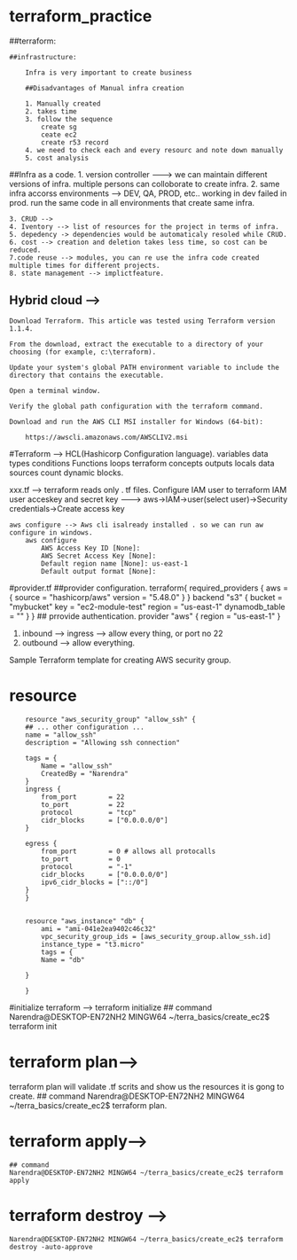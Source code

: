 # terraform_practice

##terraform:
	
    ##infrastructure:

        Infra is very important to create business

        ##Disadvantages of Manual infra creation

        1. Manually created
        2. takes time
        3. follow the sequence
            create sg
            ceate ec2
            create r53 record
        4. we need to check each and every resourc and note down manually
        5. cost analysis

##Infra as a code.
    1. version controller ---> we can maintain different versions of infra. multiple persons can colloborate to create infra.
    2. same infra accorss environments --> DEV, QA, PROD, etc..
    working in dev failed in prod. run the same code in all environments that create same infra.

    3. CRUD -->  
    4. Iventory --> list of resources for the project in terms of infra.
    5. depedency -> dependencies would be automaticaly resoled while CRUD.
    6. cost --> creation and deletion takes less time, so cost can be reduced.
    7.code reuse --> modules, you can re use the infra code created multiple times for different projects.
    8. state management --> implictfeature.


## Hybrid cloud --> 
	Download Terraform. This article was tested using Terraform version 1.1.4.

	From the download, extract the executable to a directory of your choosing (for example, c:\terraform).

	Update your system's global PATH environment variable to include the directory that contains the executable.

	Open a terminal window.

	Verify the global path configuration with the terraform command.
	
	Download and run the AWS CLI MSI installer for Windows (64-bit):

		https://awscli.amazonaws.com/AWSCLIV2.msi

#Terraform --> HCL(Hashicorp Configuration language).
    variables
    data types
    conditions
    Functions
    loops
    terraform concepts
        outputs
        locals
        data sources
        count
        dynamic blocks.
	
	
xxx.tf --> terraform reads only . tf files.
Configure IAM user to terraform
    IAM user acceskey and secret key ---> aws->IAM->user(select user)->Security credentials->Create access key

    aws configure --> Aws cli isalready installed . so we can run aw configure in windows.
        aws configure
            AWS Access Key ID [None]: 
            AWS Secret Access Key [None]: 
            Default region name [None]: us-east-1
            Default output format [None]:
	
#provider.tf
    ##provider configuration.
        terraform{
            required_providers {
                aws = {
                    source = "hashicorp/aws"
                    version = "5.48.0"
                }
            }
            backend "s3" {
                bucket = "mybucket"
                key    = "ec2-module-test"
                region = "us-east-1"
                dynamodb_table = "<dynamodb name>"
            }
        }
    ## prrovide authentication.	
    provider "aws" {
        region = "us-east-1"
    }



1. inbound --> ingress --> allow every thing, or port no 22
2. outbound --> allow everything.

Sample Terraform template for creating AWS security group.


# resource <resource-type> <resource-name>
        resource "aws_security_group" "allow_ssh" {
        ## ... other configuration ...
        name = "allow_ssh"
        description = "Allowing ssh connection"

        tags = {
            Name = "allow_ssh"
            CreatedBy = "Narendra"
        }
        ingress {
            from_port        = 22
            to_port          = 22
            protocol         = "tcp"
            cidr_blocks      = ["0.0.0.0/0"]
        }

        egress {
            from_port        = 0 # allows all protocalls
            to_port          = 0
            protocol         = "-1"
            cidr_blocks      = ["0.0.0.0/0"]
            ipv6_cidr_blocks = ["::/0"]
        }
        }


        resource "aws_instance" "db" {
            ami = "ami-041e2ea9402c46c32"
            vpc_security_group_ids = [aws_security_group.allow_ssh.id]
            instance_type = "t3.micro"
            tags = {
            Name = "db"
            
        }
        
        }

#initialize terraform --> terraform initialize
    ## command
        Narendra@DESKTOP-EN72NH2 MINGW64 ~/terra_basics/create_ec2$ terraform init


# terraform plan--> 
 terraform plan will validate .tf scrits and show us the resources it is gong to create.
    ## command
	Narendra@DESKTOP-EN72NH2 MINGW64 ~/terra_basics/create_ec2$ terraform plan.

# terraform apply--> 
    ## command
	Narendra@DESKTOP-EN72NH2 MINGW64 ~/terra_basics/create_ec2$ terraform apply

#  terraform destroy --> 
    Narendra@DESKTOP-EN72NH2 MINGW64 ~/terra_basics/create_ec2$ terraform destroy -auto-approve

